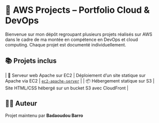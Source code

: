 # 🧰 AWS Projects – Portfolio Cloud & DevOps

Bienvenue sur mon dépôt regroupant plusieurs projets réalisés sur AWS dans le cadre de ma montée en compétence en DevOps et cloud computing. Chaque projet est documenté individuellement.

## 📚 Projets inclus

| 🚀 Serveur web Apache sur EC2 | Déploiement d’un site statique sur Apache via EC2 | [`ec2-apache-server`](./ec2-intro) |
| 📦 Hébergement statique sur S3 | Site HTML/CSS hébergé sur un bucket S3 avec CloudFront |

## 🧑‍💻 Auteur

Projet maintenu par **Badaoudou Barro**

